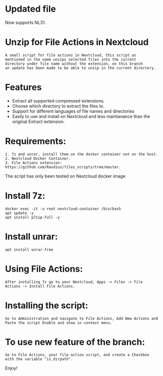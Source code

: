 # Updated file
Now supports NL31.

# Unzip for File Actions in Nextcloud

    A small script for file actions in Nextcloud, this script as
    mentioned in the name unzips selected files into the current 
    directory under file name without the extension, on this branch
    an update has been made to be able to unzip in the current directory.

# Features 
- Extract all supported compressed extensions.
- Choose which directory to extract the files to.
- Support for different languages of file names and directories
- Easily to use and install on Nextcloud and less maintanance than the original Extract extension.

# Requirements:

    1. 7z and unrar, install them on the docker container not on the host.
    2. Nextcloud Docker Container.
    3. File Actions extension: https://github.com/Raudius/files_scripts/tree/master.

The script has only been tested on Nextcloud docker image

# Install 7z:
    docker exec -it -u root nextcloud-container /bin/bash
    apt update -y
    apt install p7zip-full -y

# Install unrar:

    apt install unrar-free

# Using File Actions:

    After installing 7z go to your Nextcloud, Apps -> Files -> File Actions -> Install File Actions.

# Installing the script:

    Go to Administration and navigate to File Actions, Add New Actions and Paste the script Enable and show in context menu.

# To use new feature of the branch:
    Go to File Actions, your file action script, and create a Checkbox with the variable "is_dirpath".


Enjoy!
